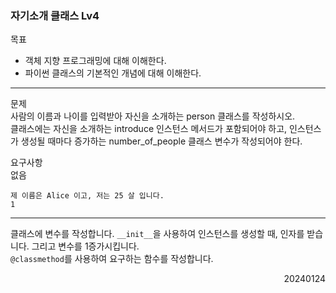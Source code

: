 ### 자기소개 클래스 Lv4
목표  
- 객체 지향 프로그래밍에 대해 이해한다.
- 파이썬 클래스의 기본적인 개념에 대해 이해한다.
---
문제  
사람의 이름과 나이를 입력받아 자신을 소개하는 person 클래스를 작성하시오.  
클래스에는 자신을 소개하는 introduce 인스턴스 메서드가 포함되어야 하고, 인스턴스가 생성될 때마다 증가하는 number_of_people 클래스 변수가 작성되어야 한다.  

요구사항  
없음
```
제 이름은 Alice 이고, 저는 25 살 입니다.
1
```
---
클래스에 변수를 작성합니다.
`__init__`을 사용하여 인스턴스를 생성할 때, 인자를 받습니다. 그리고 변수를 1증가시킵니다.  
`@classmethod`를 사용하여 요구하는 함수를 작성합니다.
<div style="text-align: right">20240124</div>